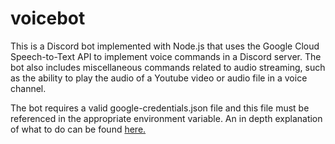 # voicebot
This is a Discord bot implemented with Node.js that uses the Google Cloud Speech-to-Text API to implement voice commands in a Discord server. The bot also includes miscellaneous commands related to audio streaming, such as the ability to play the audio of a Youtube video or audio file in a voice channel.

The bot requires a valid google-credentials.json file and this file must be referenced in the appropriate environment variable. An in depth explanation of what to do can be found [here.](https://cloud.google.com/speech-to-text/docs/libraries#cloud-console)
